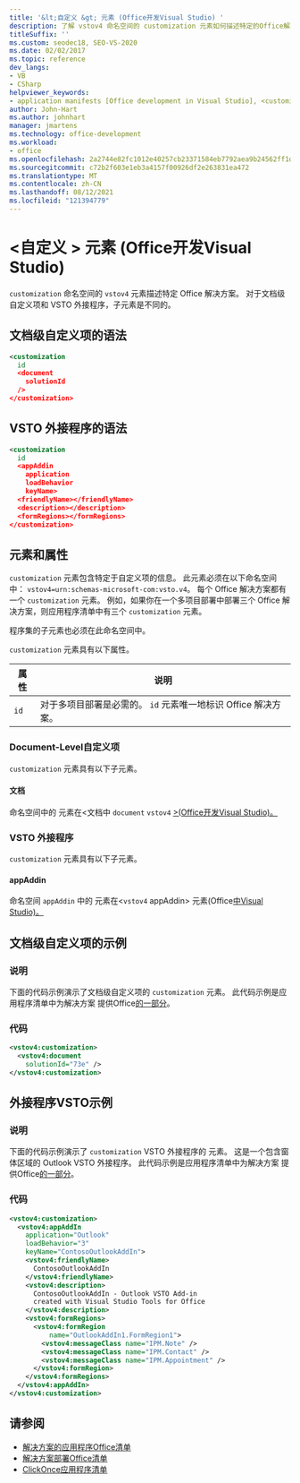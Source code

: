```yaml
---
title: '&lt;自定义 &gt; 元素 (Office开发Visual Studio) '
description: 了解 vstov4 命名空间的 customization 元素如何描述特定的Office解决方案。
titleSuffix: ''
ms.custom: seodec18, SEO-VS-2020
ms.date: 02/02/2017
ms.topic: reference
dev_langs:
- VB
- CSharp
helpviewer_keywords:
- application manifests [Office development in Visual Studio], <customization> element
author: John-Hart
ms.author: johnhart
manager: jmartens
ms.technology: office-development
ms.workload:
- office
ms.openlocfilehash: 2a2744e82fc1012e40257cb23371584eb7792aea9b24562ff1de9e66acbee1a9
ms.sourcegitcommit: c72b2f603e1eb3a4157f00926df2e263831ea472
ms.translationtype: MT
ms.contentlocale: zh-CN
ms.lasthandoff: 08/12/2021
ms.locfileid: "121394779"
---
```

# <a name="ltcustomizationgt-element-office-development-in-visual-studio"></a>&lt;自定义 &gt; 元素 (Office开发Visual Studio) 
  `customization` 命名空间的 `vstov4` 元素描述特定 Office 解决方案。 对于文档级自定义项和 VSTO 外接程序，子元素是不同的。

## <a name="syntax-for-document-level-customizations"></a>文档级自定义项的语法

```xml
<customization
  id
  <document
    solutionId
  />
</customization>
```

## <a name="syntax-for-vsto-add-ins"></a>VSTO 外接程序的语法

```xml
<customization
  id
  <appAddin
    application
    loadBehavior
    keyName>
  <friendlyName></friendlyName>
  <description></description>
  <formRegions></formRegions>
</customization>
```

## <a name="elements-and-attributes"></a>元素和属性
 `customization` 元素包含特定于自定义项的信息。 此元素必须在以下命名空间中： `vstov4=urn:schemas-microsoft-com:vsto.v4`。 每个 Office 解决方案都有一个 `customization` 元素。 例如，如果你在一个多项目部署中部署三个 Office 解决方案，则应用程序清单中有三个 `customization` 元素。

 程序集的子元素也必须在此命名空间中。

 `customization` 元素具有以下属性。

|属性|说明|
|---------------|-----------------|
|`id`|对于多项目部署是必需的。 `id` 元素唯一地标识 Office 解决方案。|

### <a name="document-level-customizations"></a>Document-Level自定义项
 `customization` 元素具有以下子元素。

#### <a name="document"></a>文档
 命名空间中的 元素在&#60;文档中 `document` `vstov4` [&#62;&#40;Office开发Visual Studio&#41;。 ](../vsto/document-element-office-development-in-visual-studio.md)

### <a name="vsto-add-ins"></a>VSTO 外接程序
 `customization` 元素具有以下子元素。

#### <a name="appaddin"></a>appAddin
 命名空间 `appAddin` 中的 元素在&#60;`vstov4` appAddin&#62; 元素&#40;Office[中Visual Studio&#41;。 ](../vsto/appaddin-element-office-development-in-visual-studio.md)

## <a name="example-of-a-document-level-customization"></a>文档级自定义项的示例

### <a name="description"></a>说明
 下面的代码示例演示了文档级自定义项的 `customization` 元素。 此代码示例是应用程序清单中为解决方案 提供Office[的一部分](../vsto/application-manifests-for-office-solutions.md)。

### <a name="code"></a>代码

```xml
<vstov4:customization>
  <vstov4:document
    solutionId="73e" />
</vstov4:customization>
```

## <a name="example-of-a-vsto-add-in"></a>外接程序VSTO示例

### <a name="description"></a>说明
 下面的代码示例演示了 `customization` VSTO 外接程序的 元素。 这是一个包含窗体区域的 Outlook VSTO 外接程序。 此代码示例是应用程序清单中为解决方案 提供Office[的一部分](../vsto/application-manifests-for-office-solutions.md)。

### <a name="code"></a>代码

```xml
<vstov4:customization>
  <vstov4:appAddIn
    application="Outlook"
    loadBehavior="3"
    keyName="ContosoOutlookAddIn">
    <vstov4:friendlyName>
      ContosoOutlookAddIn
    </vstov4:friendlyName>
    <vstov4:description>
      ContosoOutlookAddIn - Outlook VSTO Add-in
      created with Visual Studio Tools for Office
    </vstov4:description>
    <vstov4:formRegions>
      <vstov4:formRegion
          name="OutlookAddIn1.FormRegion1">
        <vstov4:messageClass name="IPM.Note" />
        <vstov4:messageClass name="IPM.Contact" />
        <vstov4:messageClass name="IPM.Appointment" />
      </vstov4:formRegion>
    </vstov4:formRegions>
  </vstov4:appAddIn>
</vstov4:customization>
```

## <a name="see-also"></a>请参阅

- [解决方案的应用程序Office清单](../vsto/application-manifests-for-office-solutions.md)
- [解决方案部署Office清单](../vsto/deployment-manifests-for-office-solutions.md)
- [ClickOnce应用程序清单](../deployment/clickonce-application-manifest.md)